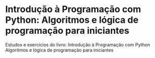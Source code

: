 # Introdução à Programação com Python: Algoritmos e lógica de programação para iniciantes
Estudos e exercicios do livro: Introdução à Programação com Python Algoritmos e lógica de programação para iniciantes
